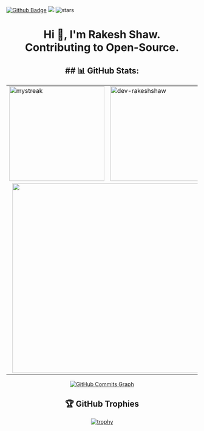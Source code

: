 [![Github Badge](https://img.shields.io/badge/GitHub-100000?style=for-the-badge&logo=github&logoColor=white)](https://github.com/dev-rakeshshaw)
![](https://komarev.com/ghpvc/?username=dev-rakeshshaw)
<img src="https://img.shields.io/github/stars/dev-rakeshshaw?label=Stars" alt="stars">


<h1 align="center">Hi 👋, I'm Rakesh Shaw. <br> Contributing to Open-Source.</h1>

<h2 align="center">## 📊 GitHub Stats:</h2>
  <div align="center">
    <table>
    <tr>
        <td width="25%">
            <img src="https://github-readme-streak-stats.herokuapp.com/?user=dev-rakeshshaw&theme=tokyonight" alt="mystreak" height="250"/>
        </td>
        <td width="25%">
            <img src="https://github-readme-stats.vercel.app/api?username=dev-rakeshshaw&show_icons=true&locale=en&theme=tokyonight" alt="dev-rakeshshaw" height="250"/>
        </td>
    </tr>
    <tr>
        <td align="center" colspan="2">
            <img src="https://github-readme-stats.vercel.app/api/top-langs/?username=dev-rakeshshaw&count_private=true&langs_count=7&theme=tokyonight&layout=compact" width="500"/>
        </td>
    </tr>
    </table>
    <a href="http://www.github.com/dev-rakeshshaw"><img src="https://github-readme-activity-graph.cyclic.app/graph?username=dev-rakeshshaw&theme=merko&bg_color=1A1B27&color=ffffff&line=0891b2&point=ffffff&area_color=1c1917&area=true&hide_border=true&custom_title=GitHub%20Commits%20Graph" alt="GitHub Commits Graph"/></a>

## 🏆 GitHub Trophies
[![trophy](https://github-profile-trophy.vercel.app/?username=dev-rakeshshaw&theme=dracula&column=-1)](https://github.com/ryo-ma/github-profile-trophy)
  </div>

    
  

